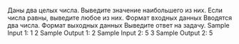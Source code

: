 Даны два целых числа. Выведите значение наибольшего из них. Если числа равны, выведите любое из них.
Формат входных данных
Вводятся два числа.
Формат выходных данных
Выведите ответ на задачу.
Sample Input 1:
1
2
Sample Output 1:
2
Sample Input 2:
5
3
Sample Output 2:
5